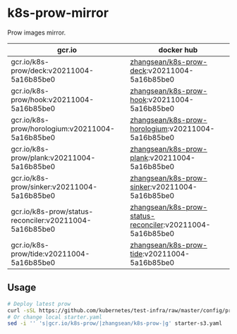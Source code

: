 # k8s-prow-mirror

Prow images mirror.

gcr.io | docker hub
---|---
gcr.io/k8s-prow/deck:v20211004-5a16b85be0 | [zhangsean/k8s-prow-deck](https://hub.docker.com/r/zhangsean/k8s-prow-deck):v20211004-5a16b85be0
gcr.io/k8s-prow/hook:v20211004-5a16b85be0 | [zhangsean/k8s-prow-hook](https://hub.docker.com/r/zhangsean/k8s-prow-hook):v20211004-5a16b85be0
gcr.io/k8s-prow/horologium:v20211004-5a16b85be0 | [zhangsean/k8s-prow-horologium](https://hub.docker.com/r/zhangsean/k8s-prow-horologium):v20211004-5a16b85be0
gcr.io/k8s-prow/plank:v20211004-5a16b85be0 | [zhangsean/k8s-prow-plank](https://hub.docker.com/r/zhangsean/k8s-prow-plank):v20211004-5a16b85be0
gcr.io/k8s-prow/sinker:v20211004-5a16b85be0 | [zhangsean/k8s-prow-sinker](https://hub.docker.com/r/zhangsean/k8s-prow-sinker):v20211004-5a16b85be0
gcr.io/k8s-prow/status-reconciler:v20211004-5a16b85be0 | [zhangsean/k8s-prow-status-reconciler](https://hub.docker.com/r/zhangsean/k8s-prow-status-reconciler):v20211004-5a16b85be0
gcr.io/k8s-prow/tide:v20211004-5a16b85be0 | [zhangsean/k8s-prow-tide](https://hub.docker.com/r/zhangsean/k8s-prow-tide):v20211004-5a16b85be0

## Usage

```bash
# Deploy latest prow
curl -sSL https://github.com/kubernetes/test-infra/raw/master/config/prow/cluster/starter-s3.yaml | sed 's|gcr.io/k8s-prow/|zhangsean/k8s-prow-|g' | kubectl apply -f -
# Or change local starter.yaml
sed -i '' 's|gcr.io/k8s-prow/|zhangsean/k8s-prow-|g' starter-s3.yaml
```
